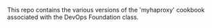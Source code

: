This repo contains the various versions of the 'myhaproxy' cookbook associated with the DevOps Foundation class.
